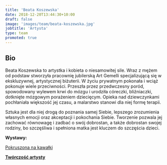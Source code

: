 ```yaml
---
title: 'Beata Koszewska'
date: 2018-12-20T13:44:30+10:00
draft: false
image: 'images/team/beata-koszewska.jpg'
jobtitle: 'Artysta'
type: team
promoted: true
---
```


## Bio

Beata Koszewska to artystka i kobieta o niesamowitej sile. Wraz z mężem od podstaw stworzyła pracownię jubilerską Art Gemelli specjalizującą się w ekskluzywnej, artystycznej biżuterii. W życiu prywatnym pokonała i wciąż pokonuje wiele przeciwności. Przeszła przez przedwczesny poród, spowodowany wylewem krwi do mózgu i urodziła córeczki, bliźniaczki, dotknięte mózgowym porażeniem dziecięcym. Opieka nad dziewczynkami pochłaniała większość jej czasu, a malarstwo stanowi dla niej formę terapii.

Sztuka jest dla niej drogą do poznania samej Siebie, lepszego zrozumienia własnych emocji oraz akceptacji i pokochania Siebie. Tworzenie pozwala jej zachować równowagę i zadbać o swój dobrostan, a także dobrostan swojej rodziny, bo szczęśliwa i spełniona matka jest kluczem do szczęścia dzieci.

**Wystawy:**

[Pokruszona na kawałki](/wystawy/pokruszona-na-kawalki)

**[Twórczość artysty](https://lartagency.com/pl/collections/beata-koszewska)**